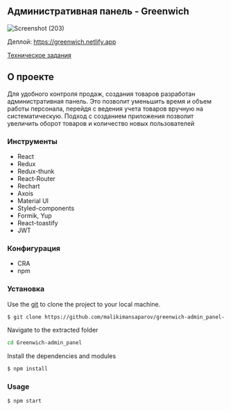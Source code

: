 ## Административная панель - Greenwich

<!-- ABOUT THE PROJECT -->
![Screenshot (203)](https://user-images.githubusercontent.com/50579392/153041354-10447b5a-746e-483c-8eeb-c8ba27d9389d.png)

Деплой: https://greenwich.netlify.app

[Техническое задания](https://docs.google.com/document/d/16w-U97Jl5ik8hkZwSz8PW-ZGpU2HNVh6qnYnl_5SxWA/edit#) 

## О проекте
Для удобного контроля продаж, создания товаров разработан административная панель. Это позволит уменьшить время и объем работы персонала, перейдя с ведения учета товаров вручную на систематическую. Подход с созданием приложения позволит увеличить оборот товаров и количество новых пользователей


### Инструменты
- React
- Redux
- Redux-thunk
- React-Router 
- Rechart
- Axois
- Material UI 
- Styled-components
- Formik, Yup
- React-toastify
- JWT


### Конфигурация
- CRA 
- npm

### Установка
Use the [git](https://git-scm.com/downloads) to clone the project to your local machine.
```sh
$ git clone https://github.com/malikimansaparov/greenwich-admin_panel-.git
```

Navigate to the extracted folder
```sh 
cd Greenwich-admin_panel
```

Install the dependencies and modules
```sh
$ npm install
```

### Usage
```sh
$ npm start
```

